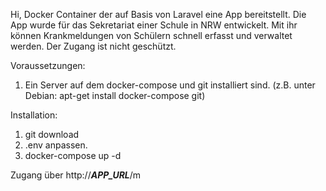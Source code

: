 Hi, 
Docker Container der auf Basis von Laravel eine App bereitstellt.
Die App wurde für das Sekretariat einer Schule in NRW entwickelt.
Mit ihr können Krankmeldungen von Schülern schnell erfasst und verwaltet werden.
Der Zugang ist nicht geschützt.

Voraussetzungen:
1. Ein Server auf dem docker-compose und git installiert sind. (z.B. unter Debian: apt-get install docker-compose git)

Installation:
1. git download
2. .env anpassen.
3. docker-compose up -d

Zugang über http://***APP_URL***/m

